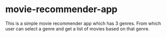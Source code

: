 # movie-recommender-app

This is a simple movie recommender app which has 3 genres. From which user can select a genre and get a list of movies based on that genre.
